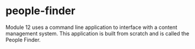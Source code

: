 # people-finder
Module 12 uses a command line application to interface with a content management system. This application is built from scratch and is called the People Finder.
